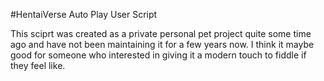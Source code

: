 #HentaiVerse Auto Play User Script

This sciprt was created as a private personal pet project quite some time ago and have not been maintaining it for a few years now. I think it maybe good for someone who interested in giving it a modern touch to fiddle if they feel like.


